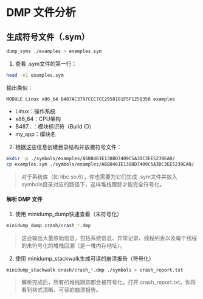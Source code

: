 # DMP 文件分析
## 生成符号文件（.sym）
```bash
dump_syms ./examples > examples.sym
```
1. 查看 .sym文件的第一行：
```bash
head -n1 examples.sym 
```
输出类似：
```text
MODULE Linux x86_64 B487AC3797CCC7CC2958181F5F125B350 examples
```
- Linux：操作系统
- x86_64：CPU架构
- B487...：模块标识符（Build ID）
- my_app：模块名
2. 根据这些信息创建目录结构并放置符号文件：
```bash
mkdir -p ./symbols/examples/A6B8461E138BD7409C5A3DC3EE5239EA0/
cp examples.sym ./symbols/examples/A6B8461E138BD7409C5A3DC3EE5239EA0/ 
```
> 对于系统库（如 libc.so.6），你也需要为它们生成 .sym文件并放入 symbols目录对应的路径下，这样堆栈跟踪才能完全符号化。
#### 解析 DMP 文件
1. 使用 minidump_dump快速查看（未符号化）
```bash
minidump_dump crash/crash_*.dmp 
```
> 这会输出大量原始信息，包括系统信息、异常记录、线程列表以及每个线程的未符号化的堆栈回溯（是一堆内存地址）。
2. 使用 minidump_stackwalk生成可读的崩溃报告（符号化）
```bash
minidump_stackwalk crash/crash_*.dmp ./symbols > crash_report.txt
```
> 解析完成后，所有的堆栈跟踪都会被符号化。打开 crash_report.txt，你将看到格式清晰、可读的崩溃报告。


